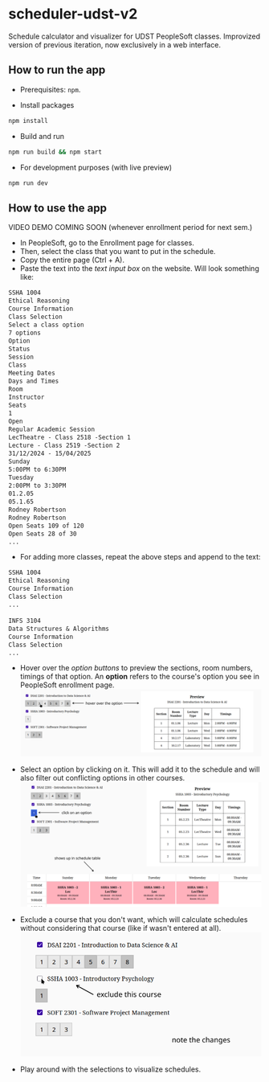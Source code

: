 # scheduler-udst-v2

Schedule calculator and visualizer for UDST PeopleSoft classes. Improvized version of previous iteration, now exclusively in a web interface.

## How to run the app

- Prerequisites: `npm`.

- Install packages
```bash
npm install
```

- Build and run
```bash
npm run build && npm start
```

- For development purposes (with live preview)
```bash
npm run dev
```

## How to use the app

VIDEO DEMO COMING SOON (whenever enrollment period for next sem.)


- In PeopleSoft, go to the Enrollment page for classes.
- Then, select the class that you want to put in the schedule.
- Copy the entire page (Ctrl + A).
- Paste the text into the *text input box* on the website. Will look something like:


```
SSHA 1004
Ethical Reasoning
Course Information
Class Selection
Select a class option
7 options
Option
Status
Session
Class
Meeting Dates
Days and Times
Room
Instructor
Seats
1
Open
Regular Academic Session
LecTheatre - Class 2518 -Section 1
Lecture - Class 2519 -Section 2
31/12/2024 - 15/04/2025
Sunday
5:00PM to 6:30PM
Tuesday
2:00PM to 3:30PM
01.2.05
05.1.65
Rodney Robertson
Rodney Robertson
Open Seats 109 of 120
Open Seats 28 of 30
...

```
- For adding more classes, repeat the above steps and append to the text:

```
SSHA 1004
Ethical Reasoning
Course Information
Class Selection
...

INFS 3104
Data Structures & Algorithms
Course Information
Class Selection
...
```

 - Hover over the *option buttons* to preview the sections, room numbers, timings of that option. An **option** refers to the course's option you see in PeopleSoft enrollment page.
 ![1-hover-option.png](demo/images/1-hover-option.png)

 - Select an option by clicking on it. This will add it to the schedule and will also filter out conflicting options in other courses.
 ![2-select-option.png](demo/images/2-select-option.png)

 - Exclude a course that you don't want, which will calculate schedules without considering that course (like if wasn't entered at all).
 ![3-exclude-course.png](demo/images/3-exclude-course.png)

 - Play around with the selections to visualize schedules.
